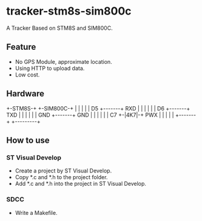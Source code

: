 # tracker-stm8s-sim800c
A Tracker Based on STM8S and SIM800C.

## Feature
* No GPS Module, approximate location.
* Using HTTP to upload data.
* Low cost.

## Hardware
+-STM8S-+       +-SIM800C-+
|       |       |         |
|    D5 +-------+ RXD     |
|       |       |         |
|    D6 +-------+ TXD     |
|       |       |         |
|   GND +-------+ GND     |
|       |       |         |
|    C7 +-|4K7|-+ PWX     |
|       |       |         |
+-------+       +---------+

## How to use
### ST Visual Develop
* Create a project by ST Visual Develop.
* Copy \*.c and \*.h to the project folder.
* Add \*.c and \*.h into the project in ST Visual Develop.

### SDCC
* Write a Makefile.
